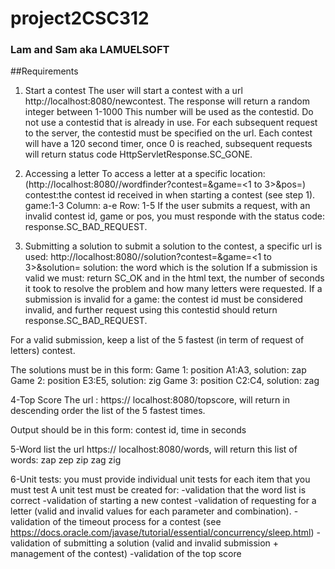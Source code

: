 # project2CSC312
### Lam and Sam aka LAMUELSOFT

##Requirements
1. Start a contest
The user will start a contest with a url http://localhost:8080/newcontest. The response will return a random integer between 1-1000
This number will be used as the contestid. Do not use a contestid that is already in use.
For each subsequent request to the server, the contestid must be specified on the url.
Each contest will have a 120 second timer, once 0 is reached, subsequent requests will return status code HttpServletResponse.SC_GONE. 

2. Accessing a letter
To access a letter at a specific location:
(http://localhost:8080//wordfinder?contest=<contest id received as response to newcontest>&game=<1 to 3>&pos=<column><row>)
contest:the contest id received in when starting a contest (see step 1).
game:1-3
Column: a-e
Row: 1-5
If the user submits a request, with an invalid contest id, game or pos, you must responde with the status code: response.SC_BAD_REQUEST.

3. Submitting a solution
to submit a solution to the contest, a specific url is used:
http://localhost:8080//solution?contest=<contest id received as response to newcontest>&game=<1 to 3>&solution=<word>
solution: the word which is the solution
If a submission is valid we must:
return SC_OK and in the html text, the number of seconds it took to resolve the problem and how many letters were requested.
If a submission is invalid for a game:
the contest id must be considered invalid, and further request using this contestid should return response.SC_BAD_REQUEST.

For a valid submission, keep a list of the 5 fastest (in term of request of letters) contest.

The solutions must be in this form:
Game 1:  position A1:A3, solution: zap
Game 2:  position E3:E5, solution: zig
Game 3:  position  C2:C4, solution: zag

4-Top Score
The url : https:// localhost:8080/topscore, will return in descending order the list of the 5 fastest times.

Output should be in this form:
contest id, time in seconds

5-Word list
the url https:// localhost:8080/words, will return this list of words:
zap
zep
zip
zag
zig

6-Unit tests:
you must provide individual unit tests for each item that you must test
A unit test must be created for:
-validation that the word list is correct
-validation of starting a new contest
-validation of requesting for a letter (valid and invalid values for each parameter and combination).
-validation of the timeout process for a contest (see https://docs.oracle.com/javase/tutorial/essential/concurrency/sleep.html)
-validation of submitting a solution (valid and invalid submission + management of the contest)
-validation of the top score

